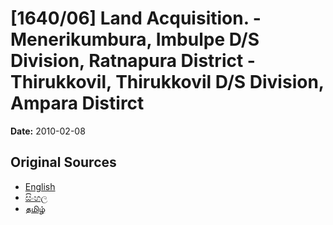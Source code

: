 # [1640/06] Land Acquisition. - Menerikumbura, Imbulpe D/S Division, Ratnapura District - Thirukkovil, Thirukkovil D/S Division, Ampara Distirct

**Date:** 2010-02-08

## Original Sources

- [English](https://documents.gov.lk/view/extra-gazettes/2010/2/1640-06_E.pdf)
- [සිංහල](https://documents.gov.lk/view/extra-gazettes/2010/2/1640-06_S.pdf)
- [தமிழ்](https://documents.gov.lk/view/extra-gazettes/2010/2/1640-06_T.pdf)
